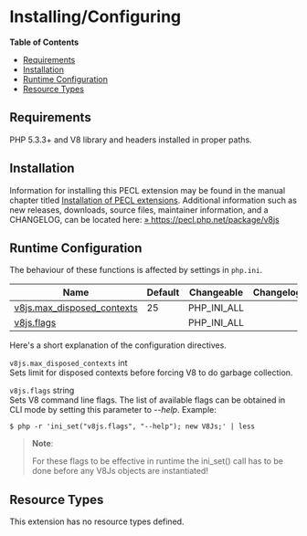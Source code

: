 Installing/Configuring
======================

**Table of Contents**

-   [Requirements](/v8js/setup.html#Requirements)
-   [Installation](/v8js/setup.html#Installation)
-   [Runtime Configuration](/v8js/setup.html#Runtime%20Configuration)
-   [Resource Types](/v8js/setup.html#Resource%20Types)

Requirements
------------

PHP 5.3.3+ and V8 library and headers installed in proper paths.

Installation
------------

Information for installing this PECL extension may be found in the
manual chapter titled
<a href="/install/pecl.html" class="link">Installation of PECL extensions</a>.
Additional information such as new releases, downloads, source files,
maintainer information, and a CHANGELOG, can be located here:
<a href="https://pecl.php.net/package/v8js" class="link external">» https://pecl.php.net/package/v8js</a>

Runtime Configuration
---------------------

The behaviour of these functions is affected by settings in `php.ini`.

| Name                                                                    | Default | Changeable    | Changelog |
|-------------------------------------------------------------------------|---------|---------------|-----------|
| <a href="/v8js/setup.html#" class="link">v8js.max_disposed_contexts</a> | 25      | PHP\_INI\_ALL |           |
| <a href="/v8js/setup.html#" class="link">v8js.flags</a>                 |         | PHP\_INI\_ALL |           |

Here's a short explanation of the configuration directives.

`v8js.max_disposed_contexts` <span class="type">int</span>  
Sets limit for disposed contexts before forcing V8 to do garbage
collection.

`v8js.flags` <span class="type">string</span>  
Sets V8 command line flags. The list of available flags can be obtained
in CLI mode by setting this parameter to *--help*. Example:

    $ php -r 'ini_set("v8js.flags", "--help"); new V8Js;' | less

> **Note**:
>
> For these flags to be effective in runtime the ini\_set() call has to
> be done before any V8Js objects are instantiated!

Resource Types
--------------

This extension has no resource types defined.
